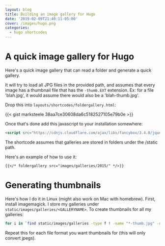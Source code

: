 ```yaml
---
layout: blog
title: Building an image gallery for Hugo
date: '2019-02-09T21:40:11-05:00'
cover: /images/hugo.png
categories:
  - hugo shortcodes
---
```

# A quick image gallery for Hugo

<!--more-->

Here's a quick image gallery that can read a folder and generate a quick gallery.

It will try to load all JPG files in the provided path, and assumes that every image has a thumbnail file that has the `-thumb.EXT` extension. Ex: for a file 'blah.jpg', it would assume there would also be a 'blah-thumb.jpg'.

Drop this into `layouts/shortcodes/foldergallery.html`:

{{< gist marksteele 38aa7ce30608da6c5182527105e79b0e >}}


Once that's done add this javascript to your installation somewhere: 

```html
<script src="https://cdnjs.cloudflare.com/ajax/libs/fancybox/3.4.0/jquery.fancybox.min.js"></script>
```

The shortcode assumes that galleries are stored in folders under the /static path.

Here's an example of how to use it:

```
{{</* foldergallery src="images/galleries/2015/" */>}}
```

# Generating thumbnails

Here's how I do it in Linux (might also work on Mac with homebrew). First, install imagemagick. I store my galleries under `static/images/galleries/<GALLERYNAME>`. To create thumbnails for all my galleries:

```bash
for i in `find static/images/galleries -type f ! -name "*-thumb.jpg" -name "*.jpg"`; do echo $i; if [ -f ${i%.*}-thumb.jpg ]; then continue; fi; convert $i -thumbnail 100x100 ${i%.*}-thumb.jpg; done
```

Repeat this for each file format you want thumbnails for (this will only convert jpegs).
